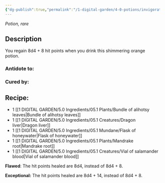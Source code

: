 ```yaml
---
{"dg-publish":true,"permalink":"/1-digital-garden/4-0-potions/invigoration-draught/","tags":["#potion","extracurricular"]}
---
```


*Potion, rare* 

## Description

You regain 8d4 + 8 hit points when you drink this shimmering orange potion.

### Antidote to: 


### Cured by:


## Recipe:

- 1 [[1 DIGITAL GARDEN/5.0 Ingredients/05.1 Plants/Bundle of alihotsy leaves\|Bundle of alihotsy leaves]]
- 1 [[1 DIGITAL GARDEN/5.0 Ingredients/05.1 Creatures/Dragon liver\|Dragon liver]]
- 1 [[1 DIGITAL GARDEN/5.0 Ingredients/05.1 Mundane/Flask of honeywater\|Flask of honeywater]]
- 1 [[1 DIGITAL GARDEN/5.0 Ingredients/05.1 Plants/Mandrake root\|Mandrake root]]
- 1 [[1 DIGITAL GARDEN/5.0 Ingredients/05.1 Creatures/Vial of salamander blood\|Vial of salamander blood]]

**Flawed**:
The hit points healed are 8d4, instead of 8d4 + 8.

**Exceptional:** 
The hit points healed are 8d4 + 14, instead of 8d4 + 8.